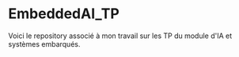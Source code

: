 # EmbeddedAI_TP
Voici le repository associé à mon travail sur les TP du module d'IA et systèmes embarqués.
